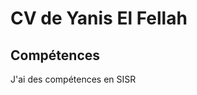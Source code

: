 <html>
<head>
</head>
<body>
  <h1>CV de Yanis El Fellah</h1>
  <h2>Compétences</h2>
  <p>J'ai des compétences en SISR</p>
</body>
</html>
